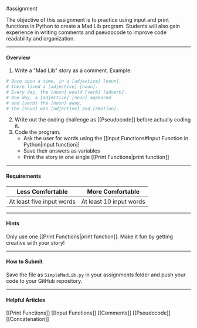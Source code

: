 #assignment

The objective of this assignment is to practice using input and print functions in Python to create a Mad Lib program. Students will also gain experience in writing comments and pseudocode to improve code readability and organization.

---
#### Overview

1. Write a "Mad Lib" story as a comment. Example:
```python
# Once upon a time, in a [adjective] [noun], 
# there lived a [adjective] [noun]. 
# Every day, the [noun] would [verb] [adverb].
# One day, a [adjective] [noun] appeared
# and [verb] the [noun] away.
# The [noun] was [adjective] and [emotion]. 
```

2. Write out the coding challenge as [[Pseudocode]] before actually coding it.
3. Code the program.
	* Ask the user for words using the [[Input Functions#Input Function in Python|input function]]
	* Save their answers as variables
	* Print the story in one single [[Print Functions|print function]]

---
#### Requirements

| **Less Comfortable**      | **More Comfortable**            |
| ------------------------- | ------------------------------- |
| At least five input words | At least 10 input words         |


---
#### Hints

Only use one [[Print Functions|print function]].
Make it fun by getting creative with your story!

---
#### How to Submit

Save the file as `SimpleMadLib.py` in your assignments folder and push your code to your GitHub repository.

---
#### Helpful Articles

[[Print Functions]]
[[Input Functions]]
[[Comments]]
[[Pseudocode]]
[[Concatenation]]


